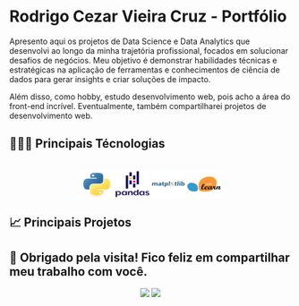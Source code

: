 # Rodrigo Cezar Vieira Cruz - Portfólio

Apresento aqui os projetos de Data Science e Data Analytics que desenvolvi ao longo da minha trajetória profissional, focados em solucionar desafios de negócios. Meu objetivo é demonstrar habilidades técnicas e estratégicas na aplicação de ferramentas e conhecimentos de ciência de dados para gerar insights e criar soluções de impacto.

Além disso, como hobby, estudo desenvolvimento web, pois acho a área do front-end incrível. Eventualmente, também compartilharei projetos de desenvolvimento web.

## 👨🏻‍💻 Principais Técnologias
<div align="center">
  <div style="display: inline_block"><br>
      <img align="center" alt="Rod-Python" height="50" width="60" src="https://raw.githubusercontent.com/devicons/devicon/master/icons/python/python-original.svg">
      <img align="center" alt="Rod-Pandas" height="50" width="60" src="https://github.com/devicons/devicon/blob/master/icons/pandas/pandas-original-wordmark.svg">
      <img align="center" alt="Rod-matplotlib" height="50" width="60" src="https://github.com/devicons/devicon/blob/master/icons/matplotlib/matplotlib-original-wordmark.svg">
      <img align="center" alt="Rod-Sklearn" height="50" width="60" src="https://github.com/devicons/devicon/blob/master/icons/scikitlearn/scikitlearn-original.svg">
  </div>
</div>

## 📈 Principais Projetos
<div align="center">
 
<!---[![Readme Card](https://github-readme-stats.vercel.app/api/pin/?username=rodrigoceezar&repo=rossmann_sales_prediction\&title_color=fff\&icon_color=f9f9f9\&text_color=9f9f9f\&bg_color=22272E)](https://github.com/rodrigoceezar/rossmann_sales_prediction.git)
[![Readme Card](https://github-readme-stats.vercel.app/api/pin/?username=rodrigoceezar&repo=dashboard_streamlit\&title_color=fff\&icon_color=f9f9f9\&text_color=9f9f9f\&bg_color=22272E)](https://github.com/gudaoliveira/analise-de-dados-campeonato-brasileiro-2019)
[![Readme Card](https://github-readme-stats.vercel.app/api/pin/?username=rodrigoceezar&repo=ftc_analisando_dados_com_python\&title_color=fff\&icon_color=f9f9f9\&text_color=9f9f9f\&bg_color=22272E)](https://github.com/gudaoliveira/NIKE_gerenciador_de_reposicao_de_calcados)
[![Readme Card](https://github-readme-stats.vercel.app/api/pin/?username=rodrigoceezar&repo=manipulacao_e_transformacao_dados_Pandas\&title_color=fff\&icon_color=f9f9f9\&text_color=9f9f9f\&bg_color=22272E)](https://github.com/gudaoliveira/deliFoods_modelagem_banco_de_dados)
 
Acesse [a página de repositórios](https://github.com/rodrigoceezar?tab=repositories) para ver a lista completa-->

</div>

## 🤝 Obrigado pela visita! Fico feliz em compartilhar meu trabalho com você.

<div align="center"> 
  <!--- <a href="https://www.instagram.com/rodrigoceezar/" target="_blank"><img src="https://img.shields.io/badge/-Instagram-%23E4405F?style=for-the-badge&logo=instagram&logoColor=white" target="_blank"></a>-->
  <a href="https://www.linkedin.com/in/rodrigoceezar-02/" target="_blank"><img src="https://img.shields.io/badge/-LinkedIn-%230077B5?style=for-the-badge&logo=linkedin&logoColor=white" target="_blank"></a>
  <a href="https://mail.google.com/mail/u/2/?ogbl#inbox" target="_blank"><img src="https://img.shields.io/badge/Gmail-D14836?style=for-the-badge&logo=gmail&logoColor=white" target="_blank"></a> 
</div>
